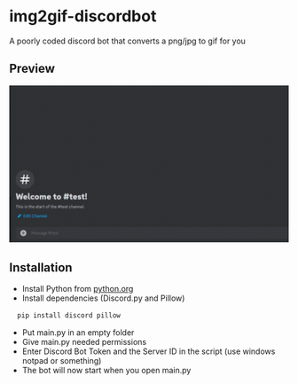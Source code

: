 
# img2gif-discordbot

A poorly coded discord bot that converts a png/jpg to gif for you


## Preview

![Preview](https://raw.githubusercontent.com/benno000/img2gif-discordbot/refs/heads/main/preview.gif)


## Installation
- Install Python from [python.org](https://www.python.org/downloads/)
- Install dependencies (Discord.py and Pillow)

```bash
  pip install discord pillow
```
- Put main.py in an empty folder
- Give main.py needed permissions
- Enter Discord Bot Token and the Server ID in the script (use windows notpad or something)
- The bot will now start when you open main.py
    
